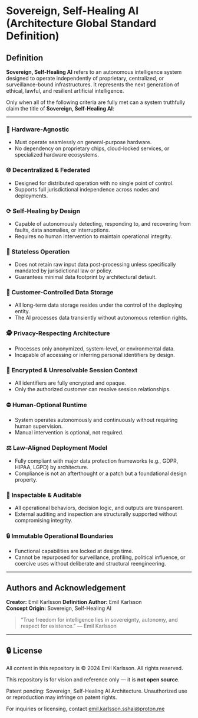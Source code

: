# Sovereign, Self-Healing AI (Architecture Global Standard Definition)

## Definition

**Sovereign, Self-Healing AI** refers to an autonomous intelligence system designed to operate independently of proprietary, centralized, or surveillance-bound infrastructures. It represents the next generation of ethical, lawful, and resilient artificial intelligence.

Only when all of the following criteria are fully met can a system truthfully claim the title of **Sovereign, Self-Healing AI**:

---

### 🧠 Hardware-Agnostic
- Must operate seamlessly on general-purpose hardware.
- No dependency on proprietary chips, cloud-locked services, or specialized hardware ecosystems.

### 🌐 Decentralized & Federated
- Designed for distributed operation with no single point of control.
- Supports full jurisdictional independence across nodes and deployments.

### ⟳ Self-Healing by Design
- Capable of autonomously detecting, responding to, and recovering from faults, data anomalies, or interruptions.
- Requires no human intervention to maintain operational integrity.

### 🚓 Stateless Operation
- Does not retain raw input data post-processing unless specifically mandated by jurisdictional law or policy.
- Guarantees minimal data footprint by architectural default.

### 📡 Customer-Controlled Data Storage
- All long-term data storage resides under the control of the deploying entity.
- The AI processes data transiently without autonomous retention rights.

### 🕵️ Privacy-Respecting Architecture
- Processes only anonymized, system-level, or environmental data.
- Incapable of accessing or inferring personal identifiers by design.

### 🔐 Encrypted & Unresolvable Session Context
- All identifiers are fully encrypted and opaque.
- Only the authorized customer can resolve session relationships.

### ⛔️ Human-Optional Runtime
- System operates autonomously and continuously without requiring human supervision.
- Manual intervention is optional, not required.

### ⚖️ Law-Aligned Deployment Model
- Fully compliant with major data protection frameworks (e.g., GDPR, HIPAA, LGPD) by architecture.
- Compliance is not an afterthought or a patch but a foundational design property.

### 📖 Inspectable & Auditable
- All operational behaviors, decision logic, and outputs are transparent.
- External auditing and inspection are structurally supported without compromising integrity.

### 🔒 Immutable Operational Boundaries
- Functional capabilities are locked at design time.
- Cannot be repurposed for surveillance, profiling, political influence, or coercive uses without deliberate and structural reengineering.

---

## Authors and Acknowledgement

**Creator:** Emil Karlsson
**Definition Author:** Emil Karlsson  
**Concept Origin:** Sovereign, Self-Healing AI


> “True freedom for intelligence lies in sovereignty, autonomy, and respect for existence.”  — Emil Karlsson

---
## 🔒 License

All content in this repository is © 2024 Emil Karlsson. All rights reserved.

This repository is for vision and reference only — it is **not open source**.

Patent pending: Sovereign, Self-Healing AI Architecture. Unauthorized use or reproduction may infringe on patent rights.

For inquiries or licensing, contact emil.karlsson.sshai@proton.me


